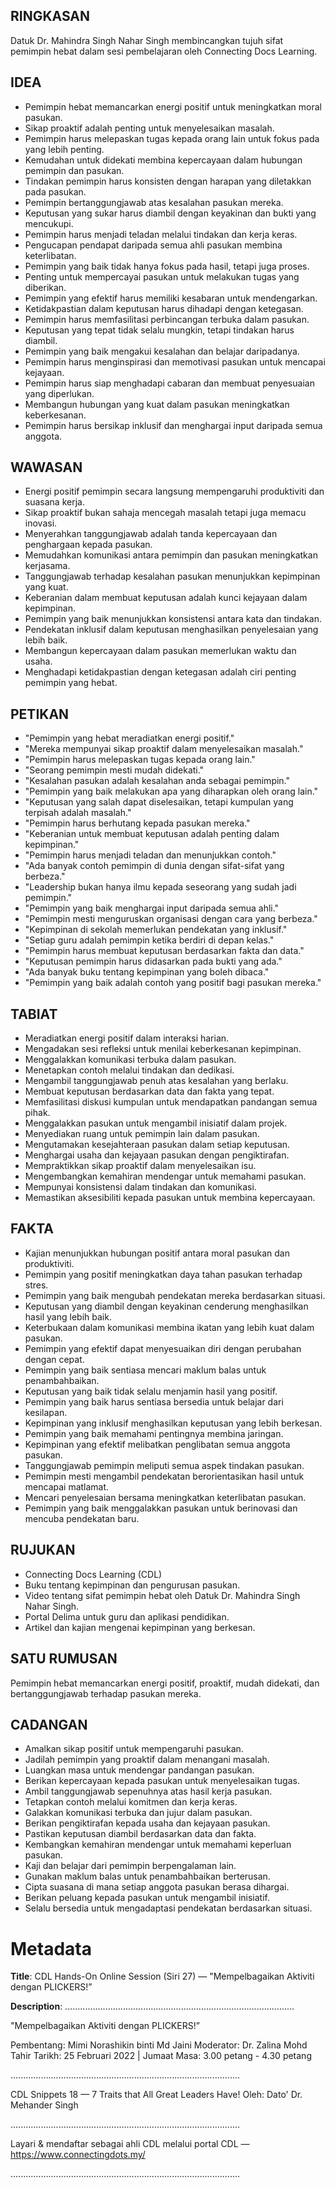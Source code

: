 ## RINGKASAN
Datuk Dr. Mahindra Singh Nahar Singh membincangkan tujuh sifat pemimpin hebat dalam sesi pembelajaran oleh Connecting Docs Learning.

## IDEA
- Pemimpin hebat memancarkan energi positif untuk meningkatkan moral pasukan.
- Sikap proaktif adalah penting untuk menyelesaikan masalah.
- Pemimpin harus melepaskan tugas kepada orang lain untuk fokus pada yang lebih penting.
- Kemudahan untuk didekati membina kepercayaan dalam hubungan pemimpin dan pasukan.
- Tindakan pemimpin harus konsisten dengan harapan yang diletakkan pada pasukan.
- Pemimpin bertanggungjawab atas kesalahan pasukan mereka.
- Keputusan yang sukar harus diambil dengan keyakinan dan bukti yang mencukupi.
- Pemimpin harus menjadi teladan melalui tindakan dan kerja keras.
- Pengucapan pendapat daripada semua ahli pasukan membina keterlibatan.
- Pemimpin yang baik tidak hanya fokus pada hasil, tetapi juga proses.
- Penting untuk mempercayai pasukan untuk melakukan tugas yang diberikan.
- Pemimpin yang efektif harus memiliki kesabaran untuk mendengarkan.
- Ketidakpastian dalam keputusan harus dihadapi dengan ketegasan.
- Pemimpin harus memfasilitasi perbincangan terbuka dalam pasukan.
- Keputusan yang tepat tidak selalu mungkin, tetapi tindakan harus diambil.
- Pemimpin yang baik mengakui kesalahan dan belajar daripadanya.
- Pemimpin harus menginspirasi dan memotivasi pasukan untuk mencapai kejayaan.
- Pemimpin harus siap menghadapi cabaran dan membuat penyesuaian yang diperlukan.
- Membangun hubungan yang kuat dalam pasukan meningkatkan keberkesanan.
- Pemimpin harus bersikap inklusif dan menghargai input daripada semua anggota.

## WAWASAN
- Energi positif pemimpin secara langsung mempengaruhi produktiviti dan suasana kerja.
- Sikap proaktif bukan sahaja mencegah masalah tetapi juga memacu inovasi.
- Menyerahkan tanggungjawab adalah tanda kepercayaan dan penghargaan kepada pasukan.
- Memudahkan komunikasi antara pemimpin dan pasukan meningkatkan kerjasama.
- Tanggungjawab terhadap kesalahan pasukan menunjukkan kepimpinan yang kuat.
- Keberanian dalam membuat keputusan adalah kunci kejayaan dalam kepimpinan.
- Pemimpin yang baik menunjukkan konsistensi antara kata dan tindakan.
- Pendekatan inklusif dalam keputusan menghasilkan penyelesaian yang lebih baik.
- Membangun kepercayaan dalam pasukan memerlukan waktu dan usaha.
- Menghadapi ketidakpastian dengan ketegasan adalah ciri penting pemimpin yang hebat.

## PETIKAN
- "Pemimpin yang hebat meradiatkan energi positif."
- "Mereka mempunyai sikap proaktif dalam menyelesaikan masalah."
- "Pemimpin harus melepaskan tugas kepada orang lain."
- "Seorang pemimpin mesti mudah didekati."
- "Kesalahan pasukan adalah kesalahan anda sebagai pemimpin."
- "Pemimpin yang baik melakukan apa yang diharapkan oleh orang lain."
- "Keputusan yang salah dapat diselesaikan, tetapi kumpulan yang terpisah adalah masalah."
- "Pemimpin harus berhutang kepada pasukan mereka."
- "Keberanian untuk membuat keputusan adalah penting dalam kepimpinan."
- "Pemimpin harus menjadi teladan dan menunjukkan contoh."
- "Ada banyak contoh pemimpin di dunia dengan sifat-sifat yang berbeza."
- "Leadership bukan hanya ilmu kepada seseorang yang sudah jadi pemimpin."
- "Pemimpin yang baik menghargai input daripada semua ahli."
- "Pemimpin mesti menguruskan organisasi dengan cara yang berbeza."
- "Kepimpinan di sekolah memerlukan pendekatan yang inklusif."
- "Setiap guru adalah pemimpin ketika berdiri di depan kelas."
- "Pemimpin harus membuat keputusan berdasarkan fakta dan data."
- "Keputusan pemimpin harus didasarkan pada bukti yang ada."
- "Ada banyak buku tentang kepimpinan yang boleh dibaca."
- "Pemimpin yang baik adalah contoh yang positif bagi pasukan mereka."

## TABIAT
- Meradiatkan energi positif dalam interaksi harian.
- Mengadakan sesi refleksi untuk menilai keberkesanan kepimpinan.
- Menggalakkan komunikasi terbuka dalam pasukan.
- Menetapkan contoh melalui tindakan dan dedikasi.
- Mengambil tanggungjawab penuh atas kesalahan yang berlaku.
- Membuat keputusan berdasarkan data dan fakta yang tepat.
- Memfasilitasi diskusi kumpulan untuk mendapatkan pandangan semua pihak.
- Menggalakkan pasukan untuk mengambil inisiatif dalam projek.
- Menyediakan ruang untuk pemimpin lain dalam pasukan.
- Mengutamakan kesejahteraan pasukan dalam setiap keputusan.
- Menghargai usaha dan kejayaan pasukan dengan pengiktirafan.
- Mempraktikkan sikap proaktif dalam menyelesaikan isu.
- Mengembangkan kemahiran mendengar untuk memahami pasukan.
- Mempunyai konsistensi dalam tindakan dan komunikasi.
- Memastikan aksesibiliti kepada pasukan untuk membina kepercayaan.

## FAKTA
- Kajian menunjukkan hubungan positif antara moral pasukan dan produktiviti.
- Pemimpin yang positif meningkatkan daya tahan pasukan terhadap stres.
- Pemimpin yang baik mengubah pendekatan mereka berdasarkan situasi.
- Keputusan yang diambil dengan keyakinan cenderung menghasilkan hasil yang lebih baik.
- Keterbukaan dalam komunikasi membina ikatan yang lebih kuat dalam pasukan.
- Pemimpin yang efektif dapat menyesuaikan diri dengan perubahan dengan cepat.
- Pemimpin yang baik sentiasa mencari maklum balas untuk penambahbaikan.
- Keputusan yang baik tidak selalu menjamin hasil yang positif.
- Pemimpin yang baik harus sentiasa bersedia untuk belajar dari kesilapan.
- Kepimpinan yang inklusif menghasilkan keputusan yang lebih berkesan.
- Pemimpin yang baik memahami pentingnya membina jaringan.
- Kepimpinan yang efektif melibatkan penglibatan semua anggota pasukan.
- Tanggungjawab pemimpin meliputi semua aspek tindakan pasukan.
- Pemimpin mesti mengambil pendekatan berorientasikan hasil untuk mencapai matlamat.
- Mencari penyelesaian bersama meningkatkan keterlibatan pasukan.
- Pemimpin yang baik menggalakkan pasukan untuk berinovasi dan mencuba pendekatan baru.

## RUJUKAN
- Connecting Docs Learning (CDL)
- Buku tentang kepimpinan dan pengurusan pasukan.
- Video tentang sifat pemimpin hebat oleh Datuk Dr. Mahindra Singh Nahar Singh.
- Portal Delima untuk guru dan aplikasi pendidikan.
- Artikel dan kajian mengenai kepimpinan yang berkesan.

## SATU RUMUSAN
Pemimpin hebat memancarkan energi positif, proaktif, mudah didekati, dan bertanggungjawab terhadap pasukan mereka.

## CADANGAN
- Amalkan sikap positif untuk mempengaruhi pasukan.
- Jadilah pemimpin yang proaktif dalam menangani masalah.
- Luangkan masa untuk mendengar pandangan pasukan.
- Berikan kepercayaan kepada pasukan untuk menyelesaikan tugas.
- Ambil tanggungjawab sepenuhnya atas hasil kerja pasukan.
- Tetapkan contoh melalui komitmen dan kerja keras.
- Galakkan komunikasi terbuka dan jujur dalam pasukan.
- Berikan pengiktirafan kepada usaha dan kejayaan pasukan.
- Pastikan keputusan diambil berdasarkan data dan fakta.
- Kembangkan kemahiran mendengar untuk memahami keperluan pasukan.
- Kaji dan belajar dari pemimpin berpengalaman lain.
- Gunakan maklum balas untuk penambahbaikan berterusan.
- Cipta suasana di mana setiap anggota pasukan berasa dihargai.
- Berikan peluang kepada pasukan untuk mengambil inisiatif.
- Selalu bersedia untuk mengadaptasi pendekatan berdasarkan situasi.

# Metadata
**Title**: CDL Hands-On Online Session (Siri 27) — "Mempelbagaikan Aktiviti dengan PLICKERS!”

**Description**: ...........................................................................................

"Mempelbagaikan Aktiviti dengan PLICKERS!”

Pembentang: Mimi Norashikin binti Md Jaini 
Moderator:  Dr. Zalina Mohd Tahir
Tarikh: 25 Februari 2022   |   Jumaat
Masa: 3.00 petang - 4.30 petang

...........................................................................................

CDL Snippets 18 — 7 Traits that All Great Leaders Have!
Oleh: Dato' Dr. Mehander Singh

...........................................................................................

Layari & mendaftar sebagai ahli CDL melalui portal CDL — https://www.connectingdots.my/

...........................................................................................